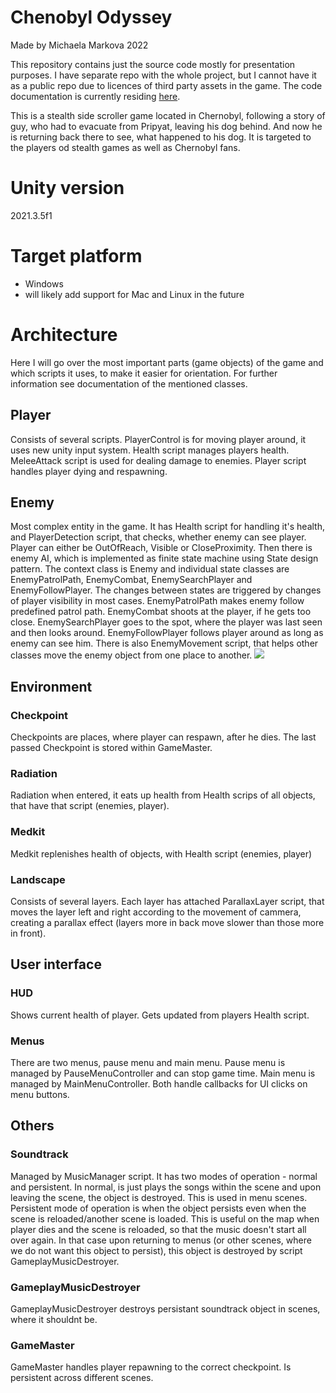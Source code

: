 # Chenobyl Odyssey
Made by Michaela Markova 2022

This repository contains just the source code mostly for presentation purposes. I have separate repo with the whole project, but I cannot have it 
as a public repo due to licences of third party assets in the game. The code documentation is currently residing [here](http://www.ms.mff.cuni.cz/~MARKOMI1/). 

This is a stealth side scroller game located in Chernobyl, following a story of guy, who had to evacuate from Pripyat, 
leaving his dog behind. And now he is returning back there to see, what happened to his dog. It is targeted to
the players od stealth games as well as Chernobyl fans. 

# Unity version
2021.3.5f1

# Target platform
- Windows
- will likely add support for Mac and Linux in the future

# Architecture
Here I will go over the most important parts (game objects) of the game and which scripts it uses, to make it easier for orientation. 
For further information see documentation of the mentioned classes. 

## Player
Consists of several scripts. PlayerControl is for moving player around, it uses new unity input system. Health script manages players health. 
MeleeAttack script is used for dealing damage to enemies. Player script handles player dying and respawning. 
## Enemy
Most complex entity in the game. It has Health script for handling it's health, and PlayerDetection script, that checks, whether enemy can 
see player. Player can either be OutOfReach, Visible or CloseProximity. Then there is enemy AI, which is implemented as finite state machine using State design pattern. 
The context class is Enemy and individual state classes are EnemyPatrolPath, EnemyCombat, EnemySearchPlayer and EnemyFollowPlayer. The changes
between states are triggered by changes of player visibility in most cases. EnemyPatrolPath makes enemy follow predefined patrol path. EnemyCombat
shoots at the player, if he gets too close. EnemySearchPlayer goes to the spot, where the player was last seen and then looks around. EnemyFollowPlayer
follows player around as long as enemy can see him. There is also EnemyMovement script, that helps other classes move the enemy object from one place
to another. 
![](docs/enemyFSM.png)

## Environment
### Checkpoint
Checkpoints are places, where player can respawn, after he dies. The last passed Checkpoint is stored within GameMaster. 

### Radiation
Radiation when entered, it eats up health from Health scrips of all objects, that have that script (enemies, player). 

### Medkit
Medkit replenishes health of objects, with Health script (enemies, player)

### Landscape
Consists of several layers. Each layer has attached ParallaxLayer script, that moves the layer left and right according to the movement
of cammera, creating a parallax effect (layers more in back move slower than those more in front). 

## User interface
### HUD
Shows current health of player. Gets updated from players Health script. 
### Menus
There are two menus, pause menu and main menu. Pause menu is managed by PauseMenuController and can stop game time. Main menu is managed by MainMenuController. 
Both handle callbacks for UI clicks on menu buttons. 

## Others
### Soundtrack
Managed by MusicManager script. It has two modes of operation - normal and persistent. In normal, 
is just plays the songs within the scene and upon leaving the scene, the object is destroyed. This is used in menu scenes. 
Persistent mode of operation is when the object persists even when the scene is reloaded/another scene is loaded. 
This is useful on the map when player dies and the scene is reloaded, so that the music doesn't start all over again. In 
that case upon returning to menus (or other scenes, where we do not want this object to persist), this object is destroyed
by script GameplayMusicDestroyer. 

### GameplayMusicDestroyer
GameplayMusicDestroyer destroys persistant soundtrack object in scenes, where it shouldnt be. 

### GameMaster
GameMaster handles player repawning to the correct checkpoint. Is persistent across different scenes. 
